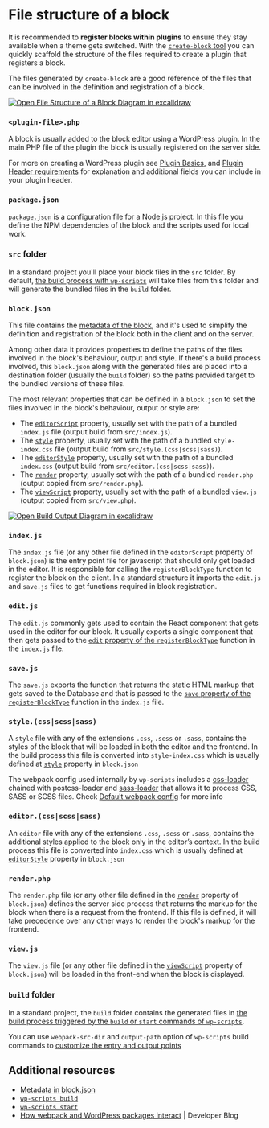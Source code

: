 # File structure of a block

It is recommended to **register blocks within plugins** to ensure they stay available when a theme gets switched. With the [`create-block` tool](https://developer.wordpress.org/block-editor/getting-started/devenv/get-started-with-create-block/) you can quickly scaffold the structure of the files required to create a plugin that registers a block. 

The files generated by `create-block` are a good reference of the files that can be involved in the definition and registration of a block.

[![Open File Structure of a Block Diagram in excalidraw](https://developer.wordpress.org/files/2023/11/file-structure-block.png)](https://excalidraw.com/#json=YYpeR-kY1ZMhFKVZxGhMi,mVZewfwNAh_oL-7bj4gmdw "Open File Structure of a Block Diagram in excalidraw")

### `<plugin-file>.php`

A block is usually added to the block editor using a WordPress plugin. In the main PHP file of the plugin the block is usually registered on the server side.

<div class="callout callout-info">
For more on creating a WordPress plugin see <a href="https://developer.wordpress.org/plugins/plugin-basics/">Plugin Basics</a>, and <a href="https://developer.wordpress.org/plugins/plugin-basics/header-requirements/">Plugin Header requirements</a> for explanation and additional fields you can include in your plugin header.
</div>

### `package.json`

[`package.json`](https://docs.npmjs.com/cli/v10/configuring-npm/package-json) is a configuration file for a Node.js project. In this file you define the NPM dependencies of the block and the scripts used for local work.

### `src` folder

In a standard project you'll place your block files in the `src` folder. By default, [the build process with `wp-scripts`](https://developer.wordpress.org/block-editor/getting-started/fundamentals/javascript-in-the-block-editor/#javascript-build-process) will take files from this folder and will generate the bundled files in the `build` folder. 

### `block.json`

This file contains the [metadata of the block](https://developer.wordpress.org/block-editor/reference-guides/block-api/block-metadata/), and it's used to simplify the definition and registration of the block both in the client and on the server. 

Among other data it provides properties to define the paths of the files involved in the block's behaviour, output and style. If there's a build process involved, this `block.json` along with the generated files are placed into a destination folder (usually the `build` folder) so the paths provided target to the bundled versions of these files.

The most relevant properties that can be defined in a `block.json` to set the files involved in the block's behaviour, output or style are:
- The [`editorScript`](https://developer.wordpress.org/block-editor/reference-guides/block-api/block-metadata/#editor-script) property, usually set with the path of a bundled `index.js` file (output build from `src/index.js`).
- The [`style`](https://developer.wordpress.org/block-editor/reference-guides/block-api/block-metadata/#style) property, usually set with the path of a bundled `style-index.css` file (output build from `src/style.(css|scss|sass)`).
- The [`editorStyle`](https://developer.wordpress.org/block-editor/reference-guides/block-api/block-metadata/#editor-style) property, usually set with the path of a bundled `index.css` (output build from `src/editor.(css|scss|sass)`).
- The [`render`](https://developer.wordpress.org/block-editor/reference-guides/block-api/block-metadata/#render) property, usually set with the path of a bundled `render.php` (output copied from `src/render.php`).
- The [`viewScript`](https://developer.wordpress.org/block-editor/reference-guides/block-api/block-metadata/#view-script) property, usually set with the path of a bundled `view.js` (output copied from `src/view.php`).

[![Open Build Output Diagram in excalidraw](https://developer.wordpress.org/files/2023/11/file-structure-build-output.png)](https://excalidraw.com/#json=c22LROgcG4JkD-7SkuE-N,rQW_ViJBq0Yk3qhCgqD6zQ "Open Build Output Diagram in excalidraw")

### `index.js`

The `index.js` file (or any other file defined in the `editorScript` property of `block.json`) is the entry point file for javascript that should only get loaded in the editor. It is responsible for calling the `registerBlockType` function to register the block on the client. In a standard structure it imports the `edit.js` and `save.js` files to get functions required in block registration.

### `edit.js`

The `edit.js` commonly gets used to contain the React component that gets used in the editor for our block. It usually exports a single component that then gets passed to the [`edit` property of the `registerBlockType`](https://developer.wordpress.org/block-editor/reference-guides/block-api/block-edit-save/#edit) function in the `index.js` file.

### `save.js`

The `save.js` exports the function that returns the static HTML markup that gets saved to the Database and that is passed to the [`save` property of the `registerBlockType`](https://developer.wordpress.org/block-editor/reference-guides/block-api/block-edit-save/#save) function in the `index.js` file.

### `style.(css|scss|sass)`

A `style` file with any of the extensions `.css`, `.scss` or `.sass`, contains the styles of the block that will be loaded in both the editor and the frontend. In the build process this file is converted into `style-index.css` which is usually defined at [`style`]([`style`](https://developer.wordpress.org/block-editor/reference-guides/block-api/block-metadata/#style)) property in `block.json`

<div class="callout callout-info">
    The webpack config used internally by <code>wp-scripts</code> includes a <a href="https://webpack.js.org/loaders/css-loader/">css-loader</a> chained with <a herf="https://webpack.js.org/loaders/postcss-loader/">postcss-loader</a> and <a href="https://webpack.js.org/loaders/sass-loader/">sass-loader</a> that allows it to process CSS, SASS or SCSS files. Check <a href="https://developer.wordpress.org/block-editor/reference-guides/packages/packages-scripts/#default-webpack-config">Default webpack config</a> for more info
</div>


### `editor.(css|scss|sass)`

An `editor` file with any of the extensions `.css`, `.scss` or `.sass`, contains the additional styles applied to the block only in the editor’s context. In the build process this file is converted into `index.css` which is usually defined at [`editorStyle`](https://developer.wordpress.org/block-editor/reference-guides/block-api/block-metadata/#editor-style) property in `block.json`

### `render.php`

The `render.php` file (or any other file defined in the [`render`]([`render`](https://developer.wordpress.org/block-editor/reference-guides/block-api/block-metadata/#render)) property of `block.json`) defines the server side process that returns the markup for the block when there is a request from the frontend. If this file is defined, it will take precedence over any other ways to render the block's markup for the frontend.

### `view.js`

The `view.js` file (or any other file defined in the [`viewScript`]([`viewScript`](https://developer.wordpress.org/block-editor/reference-guides/block-api/block-metadata/#view-script) ) property of `block.json`) will be loaded in the front-end when the block is displayed.

### `build` folder

In a standard project, the `build` folder contains the generated files in [the build process triggered by the `build` or `start` commands of `wp-scripts`](https://developer.wordpress.org/block-editor/getting-started/devenv/get-started-with-wp-scripts/#the-build-process-with-wp-scripts). 

<div class="callout callout-tip">
    You can use <code>webpack-src-dir</code> and <code>output-path</code> option of <code>wp-scripts</code> build commands to <a href="https://developer.wordpress.org/block-editor/reference-guides/packages/packages-scripts/#automatic-block-json-detection-and-the-source-code-directory">customize the entry and output points</a>
</div>

## Additional resources

- [Metadata in block.json](https://developer.wordpress.org/block-editor/reference-guides/block-api/block-metadata/)
- [`wp-scripts build`](https://developer.wordpress.org/block-editor/reference-guides/packages/packages-scripts/#build)
- [`wp-scripts start`](https://developer.wordpress.org/block-editor/reference-guides/packages/packages-scripts/#start)
- [How webpack and WordPress packages interact](https://developer.wordpress.org/news/2023/04/how-webpack-and-wordpress-packages-interact/) | Developer Blog
